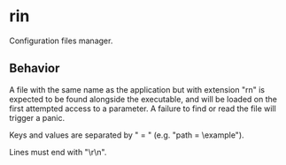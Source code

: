 # rin

Configuration files manager.

## Behavior

A file with the same name as the application but with extension "rn" is expected to be found alongside the executable, and will be loaded on the first attempted access to a parameter. A failure to find or read the file will trigger a panic.

Keys and values are separated by " = " (e.g. "path = \example\").

Lines must end with "\r\n".
